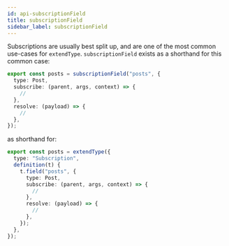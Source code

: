 ```yaml
---
id: api-subscriptionField
title: subscriptionField
sidebar_label: subscriptionField
---
```


Subscriptions are usually best split up, and are one of the most common use-cases for `extendType`. `subscriptionField` exists as a shorthand for this common case:

```ts
export const posts = subscriptionField("posts", {
  type: Post,
  subscribe: (parent, args, context) => {
    //
  },
  resolve: (payload) => {
    //
  },
});
```

as shorthand for:

```ts
export const posts = extendType({
  type: "Subscription",
  definition(t) {
    t.field("posts", {
      type: Post,
      subscribe: (parent, args, context) => {
        //
      },
      resolve: (payload) => {
        //
      },
    });
  },
});
```
